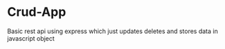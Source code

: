 # Crud-App
 Basic rest api using express which just updates deletes and stores data in javascript object 
